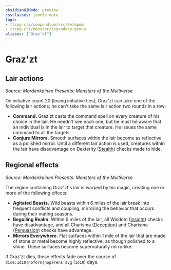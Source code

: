 ```yaml
---
obsidianUIMode: preview
cssclasses: json5e-note
tags:
- ttrpg-cli/compendium/src/5e/mpmm
- ttrpg-cli/monster/legendary-group
aliases: ["Graz'zt"]
---
```

# Graz'zt

## Lair actions
_Source: Mordenkainen Presents: Monsters of the Multiverse_

On initiative count 20 (losing initiative ties), Graz'zt can take one of the following lair actions; he can't take the same lair action two rounds in a row:

- **Command.** Graz'zt casts the command spell on every creature of his choice in the lair. He needn't see each one, but he must be aware that an individual is in the lair to target that creature. He issues the same command to all the targets.  
- **Conjure Mirrors.** Smooth surfaces within the lair become as reflective as a polished mirror. Until a different lair action is used, creatures within the lair have disadvantage on Dexterity ([Stealth](3-Mechanics/CLI/rules/skills.md#Stealth)) checks made to hide.  

## Regional effects
_Source: Mordenkainen Presents: Monsters of the Multiverse_

The region containing Graz'zt's lair is warped by his magic, creating one or more of the following effects:

- **Agitated Beasts.** Wild beasts within 6 miles of the lair break into frequent conflicts and coupling, mirroring the behavior that occurs during their mating seasons.  
- **Beguiling Realm.** Within 6 miles of the lair, all Wisdom ([Insight](3-Mechanics/CLI/rules/skills.md#Insight)) checks have disadvantage, and all Charisma ([Deception](3-Mechanics/CLI/rules/skills.md#Deception)) and Charisma ([Persuasion](3-Mechanics/CLI/rules/skills.md#Persuasion)) checks have advantage.  
- **Mirrors Everywhere.** Flat surfaces within 1 mile of the lair that are made of stone or metal become highly reflective, as though polished to a shine. These surfaces become supernaturally mirrorlike.  

If Graz'zt dies, these effects fade over the course of `dice:1d10|noform|noparens|avg` (`1d10`) days.